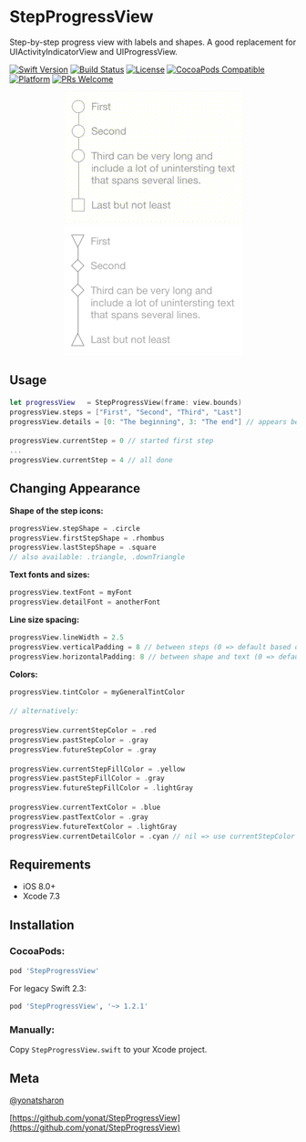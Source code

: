 # StepProgressView
Step-by-step progress view with labels and shapes. A good replacement for UIActivityIndicatorView and UIProgressView.

[![Swift Version][swift-image]][swift-url]
[![Build Status][travis-image]][travis-url]
[![License][license-image]][license-url]
[![CocoaPods Compatible](https://img.shields.io/cocoapods/v/StepProgressView.svg)](https://img.shields.io/cocoapods/v/StepProgressView.svg)  
[![Platform](https://img.shields.io/cocoapods/p/StepProgressView.svg?style=flat)](http://cocoapods.org/pods/StepProgressView)
[![PRs Welcome](https://img.shields.io/badge/PRs-welcome-brightgreen.svg?style=flat-square)](http://makeapullrequest.com)

<p align="center">
<img src="screenshots/blue.gif">
<img src="screenshots/red.gif">
</p>

## Usage

```swift
let progressView   = StepProgressView(frame: view.bounds)
progressView.steps = ["First", "Second", "Third", "Last"]
progressView.details = [0: "The beginning", 3: "The end"] // appears below step title

progressView.currentStep = 0 // started first step
...
progressView.currentStep = 4 // all done
```

## Changing Appearance

**Shape of the step icons:**

```swift
progressView.stepShape = .circle
progressView.firstStepShape = .rhombus
progressView.lastStepShape = .square
// also available: .triangle, .downTriangle
```

**Text fonts and sizes:**

```swift
progressView.textFont = myFont
progressView.detailFont = anotherFont
```

**Line size spacing:**

```swift
progressView.lineWidth = 2.5
progressView.verticalPadding = 8 // between steps (0 => default based on textFont)
progressView.horizontalPadding: 8 // between shape and text (0 => default based on textFont)
```

**Colors:**


```swift
progressView.tintColor = myGeneralTintColor

// alternatively:

progressView.currentStepColor = .red
progressView.pastStepColor = .gray
progressView.futureStepColor = .gray

progressView.currentStepFillColor = .yellow
progressView.pastStepFillColor = .gray
progressView.futureStepFillColor = .lightGray

progressView.currentTextColor = .blue
progressView.pastTextColor = .gray
progressView.futureTextColor = .lightGray
progressView.currentDetailColor = .cyan // nil => use currentStepColor
```

## Requirements

- iOS 8.0+
- Xcode 7.3

## Installation

### CocoaPods:

```ruby
pod 'StepProgressView'
```

For legacy Swift 2.3:

```ruby
pod 'StepProgressView', '~> 1.2.1'
```

### Manually:

Copy `StepProgressView.swift` to your Xcode project.

## Meta

[@yonatsharon](https://twitter.com/yonatsharon)

[https://github.com/yonat/StepProgressView](https://github.com/yonat/StepProgressView)

[swift-image]:https://img.shields.io/badge/swift-3.0-orange.svg
[swift-url]: https://swift.org/
[license-image]: https://img.shields.io/badge/License-MIT-blue.svg
[license-url]: LICENSE.txt
[travis-image]: https://img.shields.io/travis/dbader/node-datadog-metrics/master.svg?style=flat-square
[travis-url]: https://travis-ci.org/dbader/node-datadog-metrics
[codebeat-image]: https://codebeat.co/badges/c19b47ea-2f9d-45df-8458-b2d952fe9dad
[codebeat-url]: https://codebeat.co/projects/github-com-vsouza-awesomeios-com
